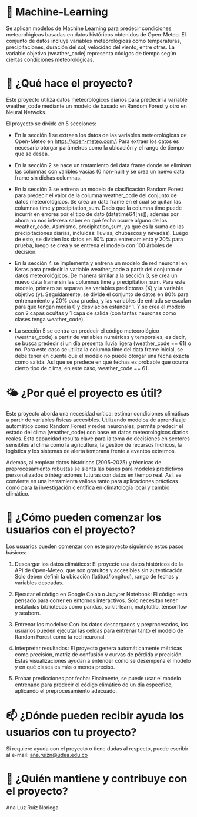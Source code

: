 # 📌 Machine-Learning
Se aplican modelos de Machine Learning para predecir condiciones meteorológicas basadas en datos históricos obtenidos de Open-Meteo. El conjunto de datos incluye variables meteorológicas como temperaturas, precipitaciones, duración del sol, velocidad del viento, entre otras. La variable objetivo (weather_code) representa códigos de tiempo según ciertas condiciones meteorológicas.

# 🧩 ¿Qué hace el proyecto?
Este proyecto utiliza datos meteorológicos diarios para predecir la variable weather_code mediante un modelo de basado en Random Forest y otro en Neural Netwoks. 

El proyecto se divide en 5 secciones:

* En la sección 1 se extraen los datos de las variables meteorológicas de Open-Meteo en https://open-meteo.com/. Para extraer los datos es necesario otorgar parámetros como la ubicación y el rango de tiempo que se desea.

* En la sección 2 se hace un tratamiento del data frame donde se eliminan las columnas con varibles vacías (0 non-null) y se crea un nuevo data frame sin dichas columnas.

* En la sección 3 se entrena un modelo de clasificación Random Forest para predecir el valor de la columna weather_code del conjunto de datos meteorológicos. Se crea un data frame en el cual se quitan las columnas time y precipitation_sum. Dado que la columna time puede incurrir en errores por el tipo de dato (datetime64[ns]), además por ahora no nos interesa saber en qué fecha ocurre alguno de los weather_code. Asimismo, precipitation_sum, ya que es la suma de las precipitaciones diarias, incluidas: lluvias, chubascos y nevadas). Luego de esto, se dividen los datos en 80% para entrenamiento y 20% para prueba, luego se crea y se entrena el modelo con 100 árboles de decisión.

* En la sección 4 se implementa y entrena un modelo de red neuronal en Keras para predecir la variable weather_code a partir del conjunto de datos meteorológicos. De manera similar a la sección 3, se crea un nuevo data frame sin las columnas time y precipitation_sum. Para este modelo, primero se separan las variables predictoras (X) y la variable objetivo (y). Seguidamente, se divide el conjunto de datos en 80% para entrenamiento y 20% para prueba, y las variables de entrada se escalan para que tengan media 0 y desviación estándar 1. Y se crea el modelo con 2 capas ocultas 
y 1 capa de salida (con tantas neuronas como clases tenga weather_code).

* La sección 5 se centra en predecir el código meteorológico (weather_code) a partir de variables numéricas y temporales, es decir, se busca predecir si un día presenta lluvia ligera (weather_code == 61) o no. Para este caso se utiliza la columna time del data frame inicial, se debe tener en cuenta que el modelo no puede otorgar una fecha exacta como salida. Así que se predece en qué fechas es probable que ocurra cierto tipo de clima, en este caso, weather_code == 61.

# 🌤️ ¿Por qué el proyecto es útil?
Este proyecto aborda una necesidad crítica: estimar condiciones climáticas a partir de variables físicas accesibles. Utilizando modelos de aprendizaje automático como Random Forest y redes neuronales, permite predecir el estado del clima (weather_code) con base en datos meteorológicos diarios reales. Esta capacidad resulta clave para la toma de decisiones en sectores sensibles al clima como la agricultura, la gestión de recursos hídricos, la logística y los sistemas de alerta temprana frente a eventos extremos.

Además, al emplear datos históricos (2005–2025) y técnicas de preprocesamiento robustas se sienta las bases para modelos predictivos personalizados o integraciones futuras con datos en tiempo real. Así, se convierte en una herramienta valiosa tanto para aplicaciones prácticas como para la investigación científica en climatología local y cambio climático.

# 🚀 ¿Cómo pueden comenzar los usuarios con el proyecto?
Los usuarios pueden comenzar con este proyecto siguiendo estos pasos básicos:

1. Descargar los datos climáticos: El proyecto usa datos históricos de la API de Open-Meteo, que son gratuitos y accesibles sin autenticación. Solo deben definir la ubicación (latitud/longitud), rango de fechas y variables deseadas.

2. Ejecutar el código en Google Colab o Jupyter Notebook: El código está pensado para correr en entornos interactivos. Solo necesitan tener instaladas bibliotecas como pandas, scikit-learn, matplotlib, tensorflow y seaborn.

3. Entrenar los modelos: Con los datos descargados y preprocesados, los usuarios pueden ejecutar las celdas para entrenar tanto el modelo de Random Forest como la red neuronal.

4. Interpretar resultados: El proyecto genera automáticamente métricas como precisión, matriz de confusión y curvas de pérdida y precisión. Estas visualizaciones ayudan a entender cómo se desempeña el modelo y en qué clases es más o menos preciso.

5. Probar predicciones por fecha: Finalmente, se puede usar el modelo entrenado para predecir el código climático de un día específico, aplicando el preprocesamiento adecuado.

# 📫 ¿Dónde pueden recibir ayuda los usuarios con tu proyecto?
Si requiere ayuda con el proyecto o tiene dudas al respecto, puede escribir al e-mail: ana.ruizn@udea.edu.co

# 🤝 ¿Quién mantiene y contribuye con el proyecto?
Ana Luz Ruiz Noriega
